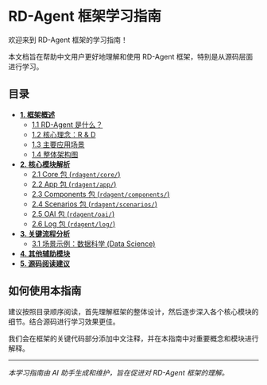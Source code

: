 # RD-Agent 框架学习指南

欢迎来到 RD-Agent 框架的学习指南！

本文档旨在帮助中文用户更好地理解和使用 RD-Agent 框架，特别是从源码层面进行学习。

## 目录

- **[1. 框架概述](framework_overview.md)**
  - [1.1 RD-Agent 是什么？](framework_overview.md#11-rd-agent-是什么)
  - [1.2 核心理念：R & D](framework_overview.md#12-核心理念-r--d)
  - [1.3 主要应用场景](framework_overview.md#13-主要应用场景)
  - [1.4 整体架构图](framework_overview.md#14-整体架构图)
- **[2. 核心模块解析](core_module.md)**
  - [2.1 Core 包 (`rdagent/core/`)](core_module.md#21-core-包-rdagentcore)
  - [2.2 App 包 (`rdagent/app/`)](app_module.md#22-app-包-rdagentapp)
  - [2.3 Components 包 (`rdagent/components/`)](components_module.md#23-components-包-rdagentcomponents)
  - [2.4 Scenarios 包 (`rdagent/scenarios/`)](scenarios_module.md#24-scenarios-包-rdagentscenarios)
  - [2.5 OAI 包 (`rdagent/oai/`)](oai_module.md#25-oai-包-rdagentoai)
  - [2.6 Log 包 (`rdagent/log/`)](log_module.md#26-log-包-rdagentlog)
- **[3. 关键流程分析](key_process_analysis.md)**
  - [3.1 场景示例：数据科学 (Data Science)](scenario_data_science_walkthrough.md)
- **[4. 其他辅助模块](utility_modules.md)**
- **[5. 源码阅读建议](source_code_reading_tips.md)**

## 如何使用本指南

建议按照目录顺序阅读，首先理解框架的整体设计，然后逐步深入各个核心模块的细节。结合源码进行学习效果更佳。

我们会在框架的关键代码部分添加中文注释，并在本指南中对重要概念和模块进行解释。

---

*本学习指南由 AI 助手生成和维护，旨在促进对 RD-Agent 框架的理解。*
